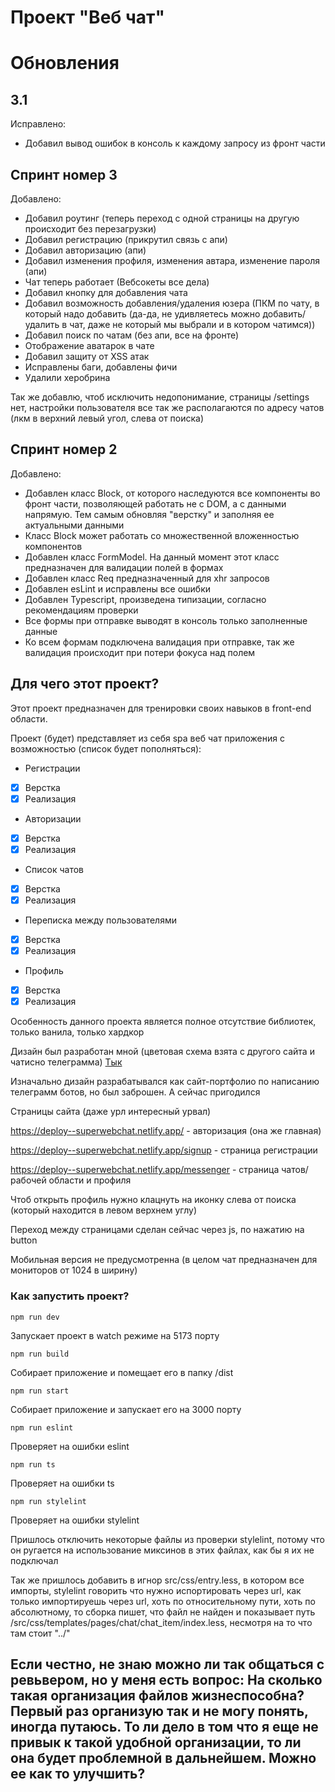 # Проект "Веб чат"

# Обновления

## 3.1
Исправлено:
- Добавил вывод ошибок в консоль к каждому запросу из фронт части

## Спринт номер 3
Добавлено:
- Добавил роутинг (теперь переход с одной страницы на другую происходит без перезагрузки)
- Добавил регистрацию (прикрутил связь с апи)
- Добавил авторизацию (апи)
- Добавил изменения профиля, изменения автара, изменение пароля (апи)
- Чат теперь работает (Вебсокеты все дела)
- Добавил кнопку для добавления чата
- Добавил возможность добавления/удаления юзера (ПКМ по чату, в который надо добавить (да-да, не удивляетесь можно добавить/удалить в чат, даже не который мы выбрали и в котором чатимся))
- Добавил поиск по чатам (без апи, все на фронте)
- Отображение аватарок в чате
- Добавил защиту от XSS атак
- Исправлены баги, добавлены фичи
- Удалили херобрина

Так же добавлю, чтоб исключить недопонимание, страницы /settings нет, настройки пользователя все так же располагаются по адресу чатов (лкм в верхний левый угол, слева от поиска)  

## Спринт номер 2

Добавлено:
- Добавлен класс Block, от которого наследуются все компоненты во фронт части, позволяющей работать не с DOM, а с данными напрямую. Тем самым обновляя "верстку" и заполняя ее актуальными данными
- Класс Block может работать со множественной вложенностью компонентов
- Добавлен класс FormModel. На данный момент этот класс предназначен для валидации полей в формах
- Добавлен класс Req предназначенный для xhr запросов
- Добавлен esLint и исправлены все ошибки
- Добавлен Typescript, произведена типизации, согласно рекомендациям проверки
- Все формы при отправке выводят в консоль только заполненные данные
- Ко всем формам подключена валидация при отправке, так же валидация происходит при потери фокуса над полем


## Для чего этот проект?
Этот проект предназначен для тренировки своих навыков в front-end области.

Проект (будет) представляет из себя spa веб чат приложения с возможностью (список будет пополняться):
- Регистрации
- [x] Верстка
- [x] Реализация
- Авторизации
- [x] Верстка
- [x] Реализация
- Список чатов
- [x] Верстка
- [x] Реализация
- Переписка между пользователями
- [x] Верстка
- [x] Реализация
- Профиль
- [x] Верстка
- [x] Реализация

Особенность данного проекта является полное отсутствие библиотек, только ванила, только хардкор

Дизайн был разработан мной (цветовая схема взята с другого сайта и чатисно телеграмма) [Тык](https://www.figma.com/design/C2L3zICqKdIaLfmufotRci/Untitled?node-id=0-1)

Изначально дизайн разрабатывался как сайт-портфолио по написанию телеграмм ботов, но был заброшен. А сейчас пригодился

Страницы сайта (даже урл интересный урвал)

https://deploy--superwebchat.netlify.app/ - авторизация (она же главная)

https://deploy--superwebchat.netlify.app/signup - страница регистрации

https://deploy--superwebchat.netlify.app/messenger - страница чатов/рабочей области и профиля

Чтоб открыть профиль нужно клацнуть на иконку слева от поиска (который находится в левом верхнем углу)

Переход между страницами сделан сейчас через js, по нажатию на button

Мобильная версия не предусмотренна (в целом чат предназначен для мониторов от 1024 в ширину)

### Как запустить проект?

    npm run dev

Запускает проект в watch режиме на 5173 порту

    npm run build

Собирает приложение и помещает его в папку /dist

    npm run start

Собирает приложение и запускает его на 3000 порту
    
    npm run eslint

Проверяет на ошибки eslint

    npm run ts

Проверяет на ошибки ts

    npm run stylelint

Проверяет на ошибки stylelint

Пришлось отключить некоторые файлы из проверки stylelint, потому что он ругается на использование миксинов в этих файлах, как бы я их не подключал

Так же пришлось добавить в игнор src/css/entry.less, в котором все импорты, stylelint говорить что нужно испортировать через url, как только импортируешь через url, хоть по относительному пути, хоть по абсолютному, то сборка пишет, что файл не найден и показывает путь /src/css/templates/pages/chat/chat_item/index.less, несмотря на то что там стоит "../"

## Если честно, не знаю можно ли так общаться с ревьвером, но у меня есть вопрос: На сколько такая организация файлов жизнеспособна? Первый раз организую так и не могу понять, иногда путаюсь. То ли дело в том что я еще не привык к такой удобной организации, то ли она будет проблемной в дальнейшем. Можно ее как то улучшить?


